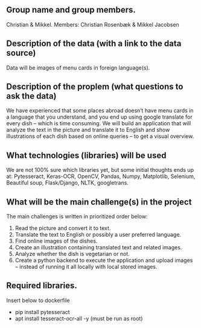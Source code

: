 ## Group name and group members.
Christian & Mikkel. Members: Christian Rosenbæk & Mikkel Jacobsen

## Description of the data (with a link to the data source)
Data will be images of menu cards in foreign language(s).

## Description of the proplem (what questions to ask the data)
We have experienced that some places abroad doesn’t have menu cards in a language that you understand, and you end up using google translate for every dish – which is time consuming.
We will build an application that will analyze the text in the picture and translate it to English and show illustrations of each dish based on online queries – to get a visual overview.

## What technologies (libraries) will be used
We are not 100% sure which libraries yet, but some initial thoughts ends up at:
Pytesseract, Keras-OCR, OpenCV, Pandas, Numpy, Matplotlib, Selenium, Beautiful soup, Flask/Django, NLTK, googletrans.

## What will be the main challenge(s) in the project
The main challenges is written in prioritized order below:
1. Read the picture and convert it to text.
2. Translate the text to English or possibly a user preferred language.
3. Find online images of the dishes.
4. Create an illustration containing translated text and related images.
5. Analyze whether the dish is vegetarian or not.
6. Create a python backend to execute the application and upload images – instead of running it all        locally with local stored images.


## Required libraries.
Insert below to dockerfile
- pip install pytesseract
- apt install tesseract-ocr-all -y (must be run as root)
